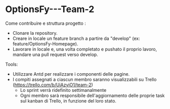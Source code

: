 # OptionsFy---Team-2

Come contribuire e struttura progetto :

- Clonare la repository.
- Creare in locale un feature branch a partire da "develop" (ex: feature/OptionsFy-Homepage).
- Lavorare in locale e, una volta completato e pushato il proprio lavoro, mandare una pull request verso develop.


Tools: 

- Utilizzare Antd per realizzare i componenti delle pagine.
- I compiti assegnati a ciascun membro saranno visualizzabili su Trello (https://trello.com/b/UiAzyjO1/team-2)
  - Lo sprint verrà ridefinito settimanalmente
  - Ogni membro sarà responsibile dell'aggiornamento delle proprie task sul kanban di Trello, in funzione del loro stato.